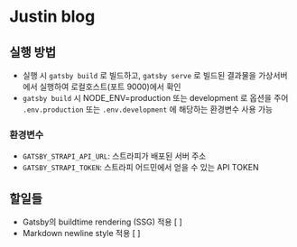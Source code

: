 # Justin blog

## 실행 방법

- 실행 시 `gatsby build` 로 빌드하고, `gatsby serve` 로 빌드된 결과물을 가상서버에서 실행하여 로컬호스트(포트 9000)에서 확인
- `gatsby build` 시 NODE_ENV=production 또는 development 로 옵션을 주어 `.env.production` 또는 `.env.development` 에 해당하는 환경변수 사용 가능

### 환경변수

- `GATSBY_STRAPI_API_URL`: 스트라피가 배포된 서버 주소
- `GATSBY_STRAPI_TOKEN`: 스트라피 어드민에서 얻을 수 있는 API TOKEN

## 할일들

- Gatsby의 buildtime rendering (SSG) 적용 [ ]
- Markdown newline style 적용 [ ]
